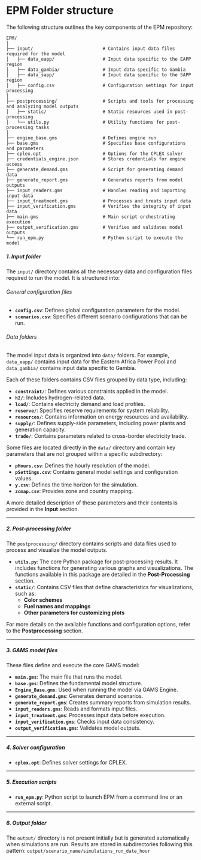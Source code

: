# EPM Folder structure

The following structure outlines the key components of the EPM repository:
```plaintext
EPM/
│
├── input/                          # Contains input data files required for the model
│   ├── data_eapp/                  # Input data specific to the EAPP region
│   ├── data_gambia/                # Input data specific to Gambia
│   ├── data_sapp/                  # Input data specific to the SAPP region
│   ├── config.csv                  # Configuration settings for input processing
│
├── postprocessing/                 # Scripts and tools for processing and analyzing model outputs
│   ├── static/                     # Static resources used in post-processing
│   └── utils.py                    # Utility functions for post-processing tasks
│
├── engine_base.gms                 # Defines engine run
├── base.gms                        # Specifies base configurations and parameters
├── cplex.opt                       # Options for the CPLEX solver
├── credentials_engine.json         # Stores credentials for engine access
├── generate_demand.gms             # Script for generating demand data
├── generate_report.gms             # Generates reports from model outputs
├── input_readers.gms               # Handles reading and importing input data
├── input_treatment.gms             # Processes and treats input data
├── input_verification.gms          # Verifies the integrity of input data
├── main.gms                        # Main script orchestrating execution
├── output_verification.gms         # Verifies and validates model outputs
└── run_epm.py                      # Python script to execute the model
```

##### 1. Input folder
The `input/` directory contains all the necessary data and configuration files required to run the model. It is structured into:

###### General configuration files
- **`config.csv`**: Defines global configuration parameters for the model.
- **`scenarios.csv`**: Specifies different scenario configurations that can be run.

###### Data folders
The model input data is organized into `data/` folders. For example, `data_eapp/` contains input data for the Eastern Africa Power Pool and `data_gambia/` contains input data specific to Gambia.

Each of these folders contains CSV files grouped by data type, including:

- **`constraint/`**: Defines various constraints applied in the model.
- **`h2/`**: Includes hydrogen-related data.
- **`load/`**: Contains electricity demand and load profiles.
- **`reserve/`**: Specifies reserve requirements for system reliability.
- **`resources/`**: Contains information on energy resources and availability.
- **`supply/`**: Defines supply-side parameters, including power plants and generation capacity.
- **`trade/`**: Contains parameters related to cross-border electricity trade.

Some files are located directly in the `data/` directory and contain key parameters that are not grouped within a specific subdirectory:

- **`pHours.csv`**: Defines the hourly resolution of the model.
- **`pSettings.csv`**: Contains general model settings and configuration values.
- **`y.csv`**: Defines the time horizon for the simulation.
- **`zcmap.csv`**: Provides zone and country mapping.

A more detailed description of these parameters and their contents is provided in the **Input** section.

---

##### 2. Post-processing folder
The `postprocessing/` directory contains scripts and data files used to process and visualize the model outputs.

- **`utils.py`**: The core Python package for post-processing results. It includes functions for generating various graphs and visualizations. The functions available in this package are detailed in the **Post-Processing** section.
- **`static/`**: Contains CSV files that define characteristics for visualizations, such as:
  - **Color schemes**
  - **Fuel names and mappings**
  - **Other parameters for customizing plots**
  
For more details on the available functions and configuration options, refer to the **Postprocessing** section.

---

##### 3. GAMS model files
These files define and execute the core GAMS model:

- **`main.gms`**: The main file that runs the model.
- **`base.gms`**: Defines the fundamental model structure.
- **`Engine_Base.gms`**: Used when running the model via GAMS Engine.
- **`generate_demand.gms`**: Generates demand scenarios.
- **`generate_report.gms`**: Creates summary reports from simulation results.
- **`input_readers.gms`**: Reads and formats input files.
- **`input_treatment.gms`**: Processes input data before execution.
- **`input_verification.gms`**: Checks input data consistency.
- **`output_verification.gms`**: Validates model outputs.

---

##### 4. Solver configuration
- **`cplex.opt`**: Defines solver settings for CPLEX.

---

##### 5. Execution scripts
- **`run_epm.py`**: Python script to launch EPM from a command line or an external script.

---

##### 6. Output folder
The `output/` directory is not present initially but is generated automatically when simulations are run. Results are stored in subdirectories following this pattern: `output/scenario_name/simulations_run_date_hour`
